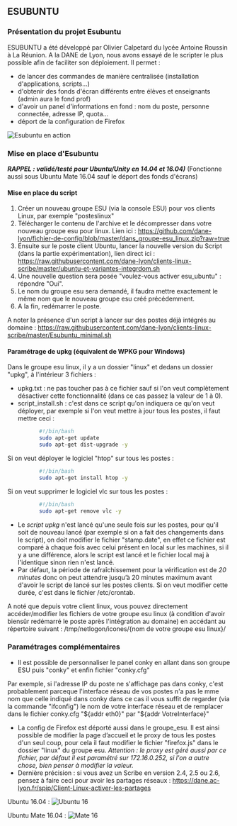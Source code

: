 ## ESUBUNTU

### Présentation du projet Esubuntu

ESUBUNTU a été développé par Olivier Calpetard du lycée Antoine Roussin à La Réunion. A la DANE de Lyon, nous avons essayé de le scripter le plus possible afin de faciliter son déploiement.
Il permet :
* de lancer des commandes de manière centralisée (installation d'applications, scripts...)
* d'obtenir des fonds d'écran différents entre élèves et enseignants (admin aura le fond prof)
* d'avoir un panel d'informations en fond : nom du poste, personne connectée, adresse IP, quota... 
* déport de la configuration de Firefox

![Esubuntu en action](https://framapic.org/vSTaLit0PjRu/pA1mI9wIMjNm.png)


### Mise en place d'Esubuntu 

_**RAPPEL : validé/testé pour Ubuntu/Unity en 14.04 et 16.04)**_
(Fonctionne aussi sous Ubuntu Mate 16.04 sauf le déport des fonds d'écrans)

#### Mise en place du script

1. Créer un nouveau groupe ESU (via la console ESU) pour vos clients Linux, par exemple "posteslinux"
1. Télécharger le contenu de l'archive et le décompresser dans votre nouveau groupe esu pour linux.
Lien ici : https://github.com/dane-lyon/fichier-de-config/blob/master/dans_groupe-esu_linux.zip?raw=true
1. Ensuite sur le poste client Ubuntu, lancer la nouvelle version du Script (dans la partie expérimentation), lien direct ici : 
https://raw.githubusercontent.com/dane-lyon/clients-linux-scribe/master/ubuntu-et-variantes-integrdom.sh
1. Une nouvelle question sera posée "voulez-vous activer esu_ubuntu" : répondre "Oui".
1. Le nom du groupe esu sera demandé, il faudra mettre exactement le même nom que le nouveau groupe esu créé précédemment.
1. A la fin, redémarrer le poste.

A noter la présence d'un script à lancer sur des postes déjà intégrés au domaine : https://raw.githubusercontent.com/dane-lyon/clients-linux-scribe/master/Esubuntu_minimal.sh

#### Paramétrage de upkg (équivalent de WPKG pour Windows)

Dans le groupe esu linux, il y a un dossier "linux" et dedans un dossier "upkg", à l'intérieur 3 fichiers :
* upkg.txt : ne pas toucher pas à ce fichier sauf si l'on veut complètement désactiver cette fonctionnalité (dans ce cas passez la valeur de 1 à 0).
* script_install.sh : c'est dans ce script qu'on indiquera ce qu'on veut déployer, par exemple si l'on veut mettre à jour tous les postes, il faut mettre ceci :

```bash
          #!/bin/bash
          sudo apt-get update
          sudo apt-get dist-upgrade -y
```
          
Si on veut déployer le logiciel "htop" sur tous les postes :

```bash
          #!/bin/bash
          sudo apt-get install htop -y
```
    
          
Si on veut supprimer le logiciel vlc sur tous les postes :

```bash
          #!/bin/bash
          sudo apt-get remove vlc -y
```
* Le *script upkg* n'est lancé qu'une seule fois sur les postes, pour qu'il soit de nouveau lancé (par exemple si on a fait 
des changements dans le script), on doit modifier le fichier "stamp.date", en effet ce fichier est comparé à chaque fois 
avec celui présent en local sur les machines, si il y a une différence, alors le script est lancé et le fichier local maj 
à l'identique sinon rien n'est lancé. 
* Par défaut, la période de rafraîchissement pour la vérification est de *20 minutes* donc on peut attendre jusqu’à 20 minutes 
maximum avant d'avoir le script de lancé sur les postes clients. Si on veut modifier cette durée, c'est dans le fichier 
/etc/crontab.

A noté que depuis votre client linux, vous pouvez directement accéder/modifier les fichiers de votre groupe esu linux (à condition d'avoir biensûr redémarré le poste après l'intégration au domaine) en accédant au répertoire suivant :
/tmp/netlogon/icones/{nom de votre groupe esu linux}/


### Paramétrages complémentaires

* Il est possible de personnaliser le panel conky en allant dans son groupe ESU puis "conky" et enfin fichier "conky.cfg"

Par exemple, si l'adresse IP du poste ne s'affichage pas dans conky, c'est probablement parceque l'interface réseau de vos postes n'a pas le mme nom que celle indiqué dans conky dans ce cas il vous suffit de regarder (via la commande "ifconfig") le nom de votre interface réseau et de remplacer dans le fichier conky.cfg "${addr eth0}" par "${addr VotreInterface}"

* La config de Firefox est déporté aussi dans le groupe_esu. Il est ainsi possible de modifier la page d’accueil et le proxy de tous les postes d'un seul coup, pour cela il faut modifier le fichier "firefox.js" dans le dossier "linux" du groupe esu.
_Attention : le proxy est géré aussi par ce fichier, par défaut il est paramétré sur 172.16.0.252, si l'on a autre chose, bien penser à modifier la valeur._
* Dernière précision : si vous avez un Scribe en version 2.4, 2.5 ou 2.6, pensez à faire ceci pour avoir les partages réseaux :
https://dane.ac-lyon.fr/spip/Client-Linux-activer-les-partages

Ubuntu 16.04 :
![Ubuntu 16](https://framapic.org/L6QaKVozF0qH/9ZOEjWqbw4Zn.png)

Ubuntu Mate 16.04 :
![Mate 16](https://framapic.org/oDHoCeh6MKWi/ruIRBcNPcbKH.png)


